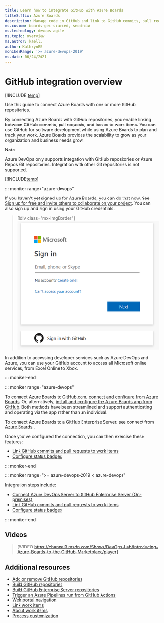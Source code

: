 ```yaml
---
title: Learn how to integrate GitHub with Azure Boards
titleSuffix: Azure Boards
description: Manage code in GitHub and link to GitHub commits, pull requests, and issues in Azure Boards
ms.custom: boards-get-started, seodec18 
ms.technology: devops-agile
ms.topic: overview
ms.author: kaelli
author: KathrynEE
monikerRange: '>= azure-devops-2019'
ms.date: 06/24/2021
---
```



# GitHub integration overview

[!INCLUDE [temp](../includes/version-vsts-plus-azdevserver-2019.md)]

Use this guide to connect Azure Boards with one or more GitHub repositories.

By connecting Azure Boards with GitHub repositories, you enable linking between GitHub commits, pull requests, and issues to work items. You can use GitHub for software development while using Azure Boards to plan and track your work. Azure Boards provides the scalability to grow as your organization and business needs grow.  


> [!NOTE]   
> Azure DevOps only supports integation with GitHub repositories or Azure Repos Git repositories. Integration with other Git repositories is not supported.  
  

[!INCLUDE[temp](../includes/github-platform-support.md)]

::: moniker range="azure-devops"

If you haven't yet signed up for Azure Boards, you can do that now. See [Sign up for free and invite others to collaborate on your project](../get-started/sign-up-invite-teammates.md). You can also sign up and sign in using your GitHub credentials. 

> [!div class="mx-imgBorder"]  
> ![GitHub signin](media/sign-in.png)   

In addition to accessing developer services such as Azure DevOps and Azure, you can use your GitHub account to access all Microsoft online services, from Excel Online to Xbox.

::: moniker-end

::: moniker range="azure-devops"

To connect Azure Boards to GitHub.com, [connect and configure from Azure Boards](connect-to-github.md). Or, alternatively, [install and configure the Azure Boards app from GitHub](install-github-app.md). Both methods have been streamlined and support authenticating and operating via the app rather than an individual. 

To connect Azure Boards to a GitHub Enterprise Server, see [connect from Azure Boards](connect-to-github.md#server-github-ent-oauth-register) . 

Once you've configured the connection, you can then exercise these features:
- [Link GitHub commits and pull requests to work items](link-to-from-github.md)
- [Configure status badges](configure-status-badges.md)

::: moniker-end

::: moniker range=">= azure-devops-2019 < azure-devops"

Integration steps include: 
- [Connect Azure DevOps Server to GitHub Enterprise Server (On-premises)](connect-on-premises-to-github.md)
- [Link GitHub commits and pull requests to work items](link-to-from-github.md)
- [Configure status badges](configure-status-badges.md)

::: moniker-end


## Videos

> [!VIDEO https://channel9.msdn.com/Shows/DevOps-Lab/Introducing-Azure-Boards-to-the-GitHub-Marketplace/player]

## Additional resources

- [Add or remove GitHub repositories](add-remove-repositories.md)
- [Build GitHub repositories](../../pipelines/repos/github.md) 
- [Build GitHub Enterprise Server repositories](../../pipelines/repos/github-enterprise.md)
- [Trigger an Azure Pipelines run from GitHub Actions](../../pipelines/ecosystems/github-actions.md)
- [Web portal navigation](../../project/navigation/index.md)  
- [Link work items](../backlogs/add-link.md)
- [About work items](../work-items/about-work-items.md)
- [Process customization](../../organizations/settings/work/inheritance-process-model.md)  

